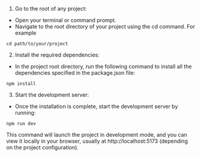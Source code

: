 1. Go to the root of any project:

- Open your terminal or command prompt.
- Navigate to the root directory of your project using the cd command. For example

```
cd path/to/your/project
```

2. Install the required dependencies:

- In the project root directory, run the following command to install all the dependencies specified in the package.json file:

```
npm install
```

3. Start the development server:

- Once the installation is complete, start the development server by running:

```
npm run dev
```

This command will launch the project in development mode, and you can view it locally in your browser, usually at http://localhost:5173 (depending on the project configuration).
